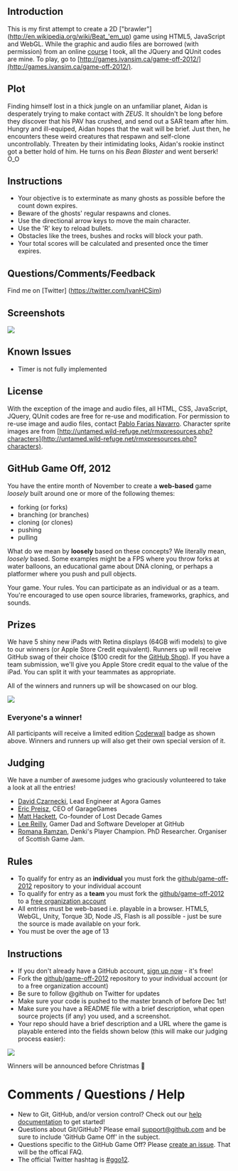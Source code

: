 ## Introduction

This is my first attempt to create a 2D ["brawler"] (http://en.wikipedia.org/wiki/Beat_'em_up) game using HTML5, JavaScript and WebGL. While the graphic and audio files are borrowed (with permission) from an online [course](http://www.udemy.com/create-a-html5-game-from-scratch/) I took, all the JQuery and QUnit codes are mine. To play, go to [http://games.ivansim.ca/game-off-2012/](http://games.ivansim.ca/game-off-2012/).

## Plot

Finding himself lost in a thick jungle on an unfamiliar planet, Aidan is desperately trying to make contact with *ZEUS*. It shouldn't be long before they discover that his PAV has crushed, and send out a SAR team after him. Hungry and ill-equiped, Aidan hopes that the wait will be brief. Just then, he encounters these weird creatures that respawn and self-clone uncontrollably. Threaten by their intimidating looks, Aidan's rookie instinct got a better hold of him. He turns on his *Bean Blaster* and went berserk! O_O 

## Instructions

* Your objective is to exterminate as many ghosts as possible before the count down expires.
* Beware of the ghosts' regular respawns and clones. 
* Use the directional arrow keys to move the main character.
* Use the 'R' key to reload bullets.
* Obstacles like the trees, bushes and rocks will block your path.
* Your total scores will be calculated and presented once the timer expires.

## Questions/Comments/Feedback

Find me on [Twitter] (https://twitter.com/IvanHCSim)

## Screenshots

<img src="http://instagram.com/p/SpHvDYmIEy/" style="border:0;" />

## Known Issues

* Timer is not fully implemented

## License

With the exception of the image and audio files, all HTML, CSS, JavaScript, JQuery, QUnit codes are free for re-use and modification. For permission to re-use image and audio files, contact [Pablo Farias Navarro](http://www.udemy.com/u/pablofariasnavarro/). Character sprite images are from [http://untamed.wild-refuge.net/rmxpresources.php?characters](http://untamed.wild-refuge.net/rmxpresources.php?characters).

## GitHub Game Off, 2012

You have the entire month of November to create a **web-based** game *loosely* built around one or more of the following themes:

* forking (or forks)
* branching (or branches)
* cloning (or clones)
* pushing
* pulling

What do we mean by **loosely** based on these concepts? We literally mean, *loosely* based. Some examples might be a FPS where you throw forks at water balloons, an educational game about DNA cloning, or perhaps a platformer where you push and pull objects.

Your game. Your rules. You can participate as an individual or as a team. You're encouraged to use open source libraries, frameworks, graphics, and sounds.

## Prizes

We have 5 shiny new iPads with Retina displays (64GB wifi models) to give to our winners (or Apple Store Credit equivalent). Runners up will receive GitHub swag of their choice ($100 credit for the [GitHub Shop](http://shop.github.com/)). If you have a team submission, we'll give you Apple Store credit equal to the value of the iPad. You can split it with your teammates as appropriate.

All of the winners and runners up will be showcased on our blog.

<img src="http://i.imgur.com/lxZrD.png" style="border:0;">

### Everyone's a winner!

All participants will receive a limited edition [Coderwall](http://www.coderwall.com) badge as shown above. Winners and runners up will also get their own special version of it.

## Judging

We have a number of awesome judges who graciously volunteered to take a look at all the entries!

* [David Czarnecki](http://twitter.com/CzarneckiD), Lead Engineer at Agora Games
* [Eric Preisz](https://twitter.com/epreisz), CEO of GarageGames
* [Matt Hackett](https://twitter.com/#!/richtaur), Co-founder of Lost Decade Games
* [Lee Reilly](http://twitter.com/leereilly), Gamer Dad and Software Developer at GitHub
* [Romana Ramzan](https://twitter.com/Manak/), Denki's Player Champion. PhD Researcher. Organiser of Scottish Game Jam.

## Rules

* To qualify for entry as an **individual** you must fork the [github/game-off-2012](https://github.com/github/game-off-2012) repository to your individual account
* To qualify for entry as a **team** you must fork the [github/game-off-2012](https://github.com/github/game-off-2012) to a [free organization account](https://github.com/settings/organizations)
* All entries must be web-based i.e. playable in a browser. HTML5, WebGL, Unity, Torque 3D, Node JS, Flash is all possible - just be sure the source is made available on your fork.
* You must be over the age of 13

## Instructions

* If you don't already have a GitHub account, [sign up now](https://github.com/signup/free) - it's free!
* Fork the [github/game-off-2012](https://github.com/github/game-off-2012) repository to your individual account (or to a free organization account)
* Be sure to follow @github on Twitter for updates
* Make sure your code is pushed to the master branch of before Dec 1st!
* Make sure you have a README file with a brief description, what open source projects (if any) you used, and a screenshot.
* Your repo should have a brief description and a URL where the game is playable entered into the fields shown below (this will make our judging process easier):

![](https://img.skitch.com/20121010-x2ecpu95fi91us6hbfehg2dgit.png)

Winners will be announced before Christmas :santa:

# Comments / Questions / Help

* New to Git, GitHub, and/or version control? Check out our [help documentation](https://help.github.com/) to get started!
* Questions about Git/GitHub? Please email support@github.com and be sure to include 'GitHub Game Off' in the subject.
* Questions specific to the GitHub Game Off? Please [create an issue](https://github.com/github/game-off-2012/issues/new). That will be the offical FAQ.
* The official Twitter hashtag is [#ggo12](https://twitter.com/search/realtime?q=%23ggo12).

